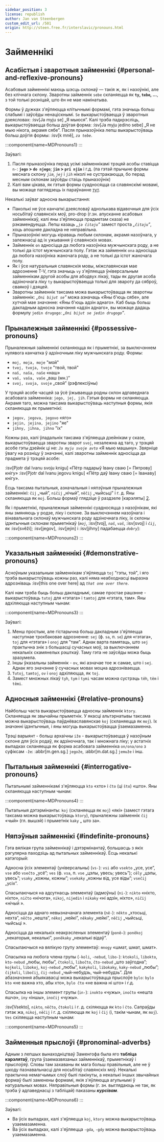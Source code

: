 ```yaml
---
sidebar_position: 3
license: republish
author: Jan van Steenbergen
custom_edit_url: /501
origin: http://steen.free.fr/interslavic/pronouns.html
---
```


# Займеннікі

## Асабістыя і зваротныя займеннікі \{#personal-and-reflexive-pronouns}

Асабовыя займеннікі маюць шэсць склонаў — такія ж, як і назоўнікі, але без клічнага склону. Зваротны займеннік `sebe` скланяецца як **`ty`, `tebe`, ...**, з той толькі розніцай, што ён не мае намінатыва.

Формы ў дужках з'яўляюцца клітычнымі формамі, гэта значыць больш слабымі і заўсёды ненаціскнымі. `Se` выкарыстоўваецца ў зваротных дзеясловах: :isv[Ja myju se] „Я мыюся”. Калі трэба падкрэсліць, выкарыстоўваецца больш доўгая форма: :isv[Ja myju jedino sebe] „Я не мыю нікога, акрамя сябе”. Пасля прыназоўніка лепш выкарыстоўваць больш доўгія формы: :isv[k mně], _`za tebe`_.

:::component{name=MDPronouns1}
:::

Заўвагі:

1. Пасля прыназоўніка перад усімі займеннікамі трэцяй асобы ставіцца `n-`: **`jego` > `do njego`**; **`jim` > `pri njim`** і г.д. (па гэтай прычыне формы меснага склону _`jim`_, _`jej`_ і _`jih`_ ніколі не сустракаюцца, бо перад месным склонам заўсёды стаіць прыназоўнік)
2. Калі вам цікава, як гэтыя формы суадносяцца са славянскімі мовамі, вы можаце паглядзець іх параўнанне [тут][1].

Некалькі заўваг адносна выкарыстання:

- Паколькі не ўсе канчаткі дзеясловаў аднолькава відавочныя для ўсіх носьбітаў славянскіх моў, pro-drop (г.зн. апусканне асабовых займеннікаў, калі яны з'яўляюцца прадметам сказа) не рэкамендуецца. Лепш казаць _„`ja čitaju`”_ замест проста _„`čitaju`”_, хоць апошняе дакладна не няправільна.
- Прыназоўнікі могуць кіраваць любым склонам, акрамя назоўнага, у залежнасці ад іх ужывання ў славянскіх мовах.
- Займеннік `on` адносіцца да любога назоўніка мужчынскага роду, а не толькі да істот мужчынскага полу. Гэтак жа займеннік `ona` адносіцца да любога назоўніка жаночага роду, а не толькі да істот жаночага полу.
- Як і ўсе натуральныя славянскія мовы, міжславянская мае адрозненне T-V, гэта значыць `vy` з'яўляецца ўніверсальным займеннікам другой асобы для абодвух лікаў, тады як другая асоба адзіночнага ліку `ty` выкарыстоўваецца толькі для звароту да сяброў, сваякоў і дзяцей.
- Зваротны займеннік таксама можа выкарыстоўвацца як зваротны займеннік: _„`Oni bijut se`”_ можа азначаць «Яны б'юць сябе», але хутчэй мае значэнне: «Яны б'юць адзін аднаго». Каб быць больш дакладным адносна значэння «адзін аднаго», вы можаце дадаць формулу `jedin drugogo`: _„`Oni bijut se jedin drugogo`”_.

## Прыналежныя займеннікі \{#possessive-pronouns}

Прыналежныя займеннікі скланяюцца як і прыметнікі, за выключэннем нулявога канчатка ў адзіночным ліку мужчынскага роду. Формы:

- `moj, moja, moje` "мой"
- `tvoj, tvoja, tvoje` "твой, твой"
- `naš, naša, naše` «наш»
- `vaš, vaša, vaše` „ваш (мн.)”
- `svoj, svoja, svoje` „свой” (рэфлексіўны)

У трэцяй асобе часцей за ўсё ўжываецца родны склон адпаведнага асабовага займенніка: `jego, jej, jih`. Гэтыя формы не скланяюцца. Акрамя таго, можна таксама выкарыстоўваць наступныя формы, якія скланяюцца як прыметнікі:

- `jegov, jegova, jegovo` «яго»
- `jejin, jejina, jejino` "яе"
- `jihny, jihna, jihno` "іх"

Кожны раз, калі ўладальнік таксама з'яўляецца дзейнікам у сказе, выкарыстоўваецца зваротны зварот `svoj`, незалежна ад таго, у трэцяй асобе гэты дзейнік ці не: _`Ja myju svoje avto`_ «Я мыю машыну». Звярніце ўвагу на розніцу ў значэнні, калі зваротны займеннік адносіцца да прадмета ў трэцяй асобе:

:isv[Pjotr dal Ivanu svoju knigu] «Пётр падарыў Івану сваю \[= Пятрову] кнігу»
:isv[Pjotr dal Ivanu jegovu knigu] «Пётр даў Івану сваю \[= Іванаву] кнігу».

Ёсць таксама пытальныя, азначальныя і няпэўныя прыналежныя займеннікі: `čij` „чый”, `ničij` „нічый”, `něčij` „чыйсьці” і г. д. Яны скланяюцца як `moj`. Больш формаў глядзіце ў раздзеле [карэляты] [2].

Як і прыметнікі, прыналежныя займеннікі суадносяцца з назоўнікам, які яны змяняюць у родзе, ліку і склоне. За выключэннем назоўнага і вінавальнага склонаў мужчынскага роду адзіночнага ліку, іх склоны ідэнтычныя склонам прыметнікаў (_`moj`_, :isv[tvoj], _`naš`_, _`vaš`_, :isv[svoj] і _`čij`_, як :isv[svěži]; :isv[jegov], :isv[jejin] і :isv[jihny] падабаецца _`dobry`_):

:::component{name=MDPronouns2}
:::

## Указальныя займеннікі \{#demonstrative-pronouns}

Асноўным указальным займеннікам з'яўляецца `toj` "гэты, той", і яго трэба выкарыстоўваць кожны раз, калі няма неабходнасці выразна адрозніваць :isv[this one over here] ад _`that one over there`_.

Калі нам трэба быць больш дакладнымі, самае простае рашэнне - выкарыстоўваць `tutoj` для «гэтага» і `tamtoj` для «гэтага, там». Яны адхіляюцца наступным чынам:

:::component{name=MDPronouns3}
:::

Заўвагі:

1. Менш простым, але гістарычна больш дакладным з'яўляецца наступнае трохбаковае адрозненне: `sej` (ф. `sa`, п. `se`) для «гэтага», `toj` для «гэтага» і `onoj` для "там". Аднак варта памятаць, што `sej` практычна знік з большасці сучасных моў, за выключэннем некалькіх скамянелых рэшткаў. Таму гэта не заўсёды можа быць зразумела.
2. Іншы ўказальны займеннік - `ov`, які азначае тое ж самае, што і `sej`. Аднак яго значэнне ў сучасных мовах моцна адрозніваецца.
3. `Tutoj`, `tamtoj`, `ov` і `onoj` адхіляюцца, як `toj`.
4. Замест множных лікаў `tyh`, `tym` і `tymi` часам можна сустрэць `těh`, `těm` і `těmi`.

## Адносныя займеннікі \{#relative-pronouns}

Найбольш часта выкарыстоўваецца адносны займеннік `ktory`. Скланяецца як звычайны прыметнік. У якасці альтэрнатывы таксама можна выкарыстоўваць паўднёваславянскае `koj` (скланяецца як `moj`). Іх значэнні ідэнтычныя, і яны могуць выкарыстоўвацца ўзаемазаменна.

Трэці варыянт - больш архаічны `iže` - выкарыстоўваецца ў назоўным склоне для ўсіх родаў, як адзіночнага, так і множнага ліку; у астатніх выпадках скланяецца як форма асабовага займенніка `on/ona/ono` з суфіксам `-že`: :abbr[m.gen.sg.] `jegože`, :abbr[m.dat.sg.] `jemuže` і інш.

## Пытальныя займеннікі \{#interrogative-pronouns}

Пытальнымі займеннікамі з'яўляюцца `kto` «хто» і `čto` (ці `što`) «што». Яны скланяюцца наступным чынам:

:::component{name=MDPronouns4}
:::

Пытальныя дэтэрмінанты: `koj` (скланяецца як `moj`) «які» (замест гэтага таксама можна выкарыстоўваць `ktory`), прыналежны займеннік `čij` «чый» (гл. вышэй) і прыметнік `kaky` „ што за».

## Няпэўныя займеннікі \{#indefinite-pronouns}

Гэта вялікая група займеннікаў і дэтэрмінантаў, большасць з якіх рэгулярна паходзіць ад пытальных займеннікаў. Ёсць некалькі катэгорый:

Адносна ўсіх элементаў (універсальны) (`vs-`): `vsi` або `vsekto` „усе, усе”, `vse` або `vsečto` „усё”; `ves` (ф. `vsa`, п. `vse` „цэлы, увесь; увесь”); `cěly` „цэлы, увесь”; `vsaky` „кожны, кожны”; `vsekaky` „кожны від, усе віды”; `vsečij` „усіх”.

Спасылаючыся на адсутнасць элементаў (адмоўны) (`ni-`): `nikto` «ніхто, ніхто», `ničto` «нічога», `nikoj`, `nijedin` і `nikaky` «ні адзін, ніхто», `ničij` «нічый ».

Адносіцца да аднаго невызначанага элемента (`ně-`): `někto` „хтосьці, нехта”, `něčto` „нешта”, `někoj` „нейкі”, `někaky` „нейкі”, `něčij` „чыйсьці, чыйсьці ».

Адносіцца да некалькіх неакрэсленых элементаў (`poně–`): `poněkoj` „некаторыя, некалькі”, `poněkaky` „некалькі відаў”.

Спасылаючыся на вялікую групу элементаў: `mnogy` «шмат, шмат, шмат».

Спасылка на любога члена групы (`-koli`, `-nebud`, `libo-`): `ktokoli`, `libokto`, `kto-nebud` „любы, любы”, `čtokoli`, `libočto`, `čto-nebud` „што заўгодна”; `kojkoli`, `libokoj`, `koj-nebud` „любы”, `kakykoli`, `libokaky`, `kaky-nebud` „любы”; `čijkoli`, `libočij`, `čij-nebud` „чый-небудзь, чый-небудзь”. Для абазначэння абыякавасці можа выкарыстоўвацца прыслоўе `bylo`: `bylo kto` «не важна хто, абы хто», `bylo čto` «не важна ні што» і г.д.

Спасылка на іншы элемент групы (`in-`): `inokto` «чужы», `inočto` «нешта яшчэ», `iny` «іншы», `inočij` «чужы».

:isv[Vsekto], `nikto`, `něčto`, `čtokoli` і г. д. схіляюцца як `kto` і `čto`. Сапраўды гэтак жа, `nikoj`, `něčij` і г. д. схіляюцца як `koj` і `čij` (і, такім чынам, як `moj`). `Ves` схіляецца наступным чынам:

:::component{name=MDPronouns5}
:::

## Займенныя прыслоўі \{#pronominal-adverbs}

Адным з лепшых вынаходніцтваў Заменгофа была яго **табліца карэлятаў**, група ўзаемазвязаных займеннікаў, прыметнікаў і прыслоўяў. Словы там захаваны як мага больш правільныя, але не ў шкоду пазнавальнасці для носьбітаў славянскіх моў. Некалькі практычна немагчымых слоў былі пакінуты, а некалькі іншых звычайных формаў былі заменены формамі, якія з'яўляюцца агульнымі ў натуральных мовах. Няправільныя формы (г. зн. выглядаюць не так, як трэба ў адпаведнасці з табліцай) паказаны _**курсівам**_.

:::component{name=MDPronouns6}
:::

Заўвагі:

- Ва ўсіх выпадках, калі з'яўляецца `koj`, `ktory` можна выкарыстоўваць узаемазаменна.
- Ва ўсіх выпадках, калі з'яўляецца `-gda`, `-gdy` можна выкарыстоўваць узаемазаменна.

[1]: http://steen.free.fr/interslavic/slavic_pronouns.html
[2]: #pronominal_adverbs
